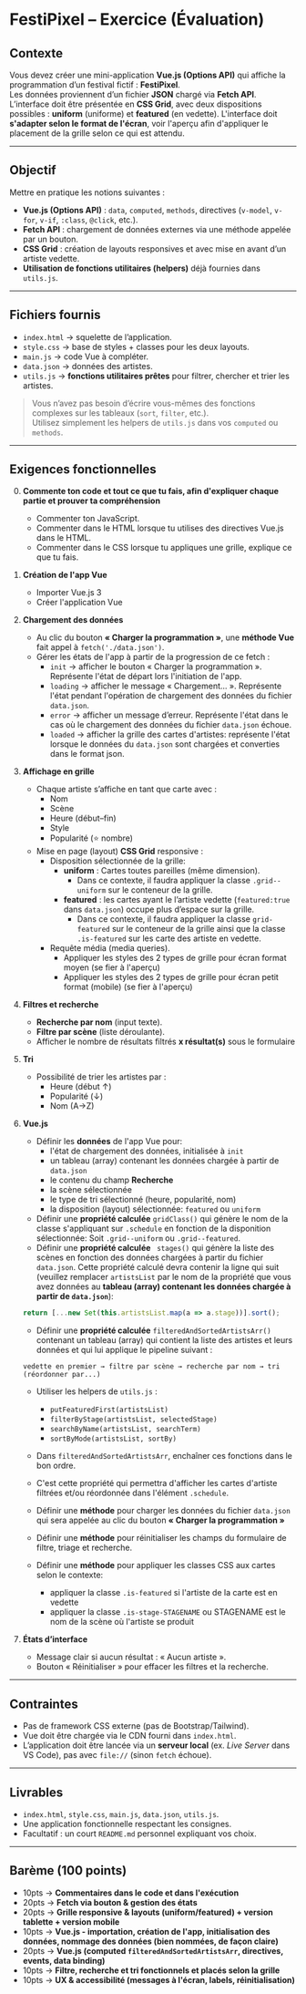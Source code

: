 # FestiPixel – Exercice (Évaluation)

## Contexte
Vous devez créer une mini-application **Vue.js (Options API)** qui affiche la programmation d’un festival fictif : **FestiPixel**.  
Les données proviennent d’un fichier **JSON** chargé via **Fetch API**.  
L’interface doit être présentée en **CSS Grid**, avec deux dispositions possibles : **uniform** (uniforme) et **featured** (en vedette).
L'interface doit **s'adapter selon le format de l'écran**, voir l'aperçu afin d'appliquer le placement de la grille selon ce qui est attendu.

---

## Objectif
Mettre en pratique les notions suivantes :
- **Vue.js (Options API)** : `data`, `computed`, `methods`, directives (`v-model`, `v-for`, `v-if`, `:class`, `@click`, etc.).
- **Fetch API** : chargement de données externes via une méthode appelée par un bouton.
- **CSS Grid** : création de layouts responsives et avec mise en avant d’un artiste vedette.
- **Utilisation de fonctions utilitaires (helpers)** déjà fournies dans `utils.js`.

---

## Fichiers fournis
- `index.html` → squelette de l’application.
- `style.css` → base de styles + classes pour les deux layouts.
- `main.js` → code Vue à compléter.
- `data.json` → données des artistes.
- `utils.js` → **fonctions utilitaires prêtes** pour filtrer, chercher et trier les artistes.

> Vous n’avez pas besoin d’écrire vous-mêmes des fonctions complexes sur les tableaux (`sort`, `filter`, etc.).  
> Utilisez simplement les helpers de `utils.js` dans vos `computed` ou `methods`.

---

## Exigences fonctionnelles

0. **Commente ton code et tout ce que tu fais, afin d'expliquer chaque partie et prouver ta compréhension**

   - Commenter ton JavaScript.
   - Commenter dans le HTML lorsque tu utilises des directives Vue.js dans le HTML.
   - Commenter dans le CSS lorsque tu appliques une grille, explique ce que tu fais.

1. **Création de l'app Vue**
   - Importer Vue.js 3
   - Créer l'application Vue

2. **Chargement des données**
   - Au clic du  bouton **« Charger la programmation »**, une **méthode Vue** fait appel à `fetch('./data.json')`.  
   - Gérer les états de l'app à partir de la progression de ce fetch :  
     - `init` → afficher le bouton « Charger la programmation ». Représente l'état de départ lors l'initiation de l'app.
     - `loading` → afficher le message « Chargement… ». Représente l'état pendant l'opération de chargement des données du fichier `data.json`.
     - `error` → afficher un message d’erreur. Représente l'état dans le cas où le  chargement des données du fichier `data.json` échoue.
     - `loaded` → afficher la grille des cartes d'artistes: représente l'état lorsque le données du `data.json` sont chargées et converties dans le format json.

3. **Affichage en grille**
   - Chaque artiste s’affiche en tant que carte avec :
     - Nom  
     - Scène  
     - Heure (début–fin)  
     - Style  
     - Popularité (⭐ nombre)  
   - Mise en page (layout) **CSS Grid** responsive :
     - Disposition sélectionnée de la grille:
       - **uniform** : Cartes toutes pareilles (même dimension). 
         - Dans ce contexte, il faudra appliquer la classe `.grid--uniform` sur le conteneur de la grille.
       - **featured** : les cartes ayant le l’artiste vedette (`featured:true` dans `data.json`) occupe plus d’espace sur la grille. 
         - Dans ce contexte, il faudra appliquer la classe `grid-featured` sur le conteneur de la grille ainsi que la classe `.is-featured` sur les carte des artiste en vedette.
     - Requête média (media queries).
        - Appliquer les styles des 2 types de grille pour écran format moyen (se fier à l'aperçu)
        - Appliquer les styles des 2 types de grille pour écran petit format (mobile) (se fier à l'aperçu)

4. **Filtres et recherche**
   - **Recherche par nom** (input texte).
   - **Filtre par scène** (liste déroulante).
   - Afficher le nombre de résultats filtrés **x résultat(s)** sous le formulaire

5. **Tri**
   - Possibilité de trier les artistes par :
     - Heure (début ↑)
     - Popularité (↓)
     - Nom (A→Z)

6. **Vue.js**
   - Définir les **données** de l'app Vue pour:
      - l'état de chargement des données, initialisée à `init`
      - un tableau (array) contenant les données chargée à partir de `data.json`
      - le contenu du champ **Recherche**
      - la scène sélectionnée
      - le type de tri sélectionné (heure, popularité, nom)
      - la disposition (layout) sélectionnée: `featured` ou `uniform`
   - Définir une **propriété calculée** `gridClass()` qui génère le nom de la classe s'appliquant sur `.schedule` en fonction de la disponition sélectionnée: Soit `.grid--uniform` ou `.grid--featured`.
   - Définir une  **propriété calculée** ` stages()` qui génère la liste des scènes en fonction des données chargées à partir du fichier `data.json`. Cette propriété calculé devra contenir la ligne qui suit (veuillez remplacer `artistsList` par le nom de la propriété que  vous avez données au **tableau (array) contenant les données chargée à partir de `data.json`**):
    ```js
    return [...new Set(this.artistsList.map(a => a.stage))].sort();
    ```

   - Définir une **propriété calculée** `filteredAndSortedArtistsArr()` contenant un tableau (array) qui contient la liste des artistes et leurs données et qui lui applique le pipeline suivant :

    ```
    vedette en premier → filtre par scène → recherche par nom → tri (réordonner par...)
    ```

     - Utiliser les helpers de `utils.js` :
        - `putFeaturedFirst(artistsList)`
        - `filterByStage(artistsList, selectedStage)`
        - `searchByName(artistsList, searchTerm)`
        - `sortByMode(artistsList, sortBy)`
     - Dans `filteredAndSortedArtistsArr`, enchaîner ces fonctions dans le bon ordre.
     - C'est cette propriété qui permettra d'afficher les cartes d'artiste filtrées et/ou réordonnée dans l'élément `.schedule`.

   - Définir une **méthode** pour charger les données du fichier `data.json` qui sera appelée au clic du bouton **« Charger la programmation »**
   - Définir une **méthode** pour réinitialiser les champs du formulaire de filtre, triage et recherche.
   - Définir une **méthode** pour appliquer les classes CSS aux cartes selon le contexte: 
     - appliquer la classe `.is-featured` si l'artiste de la carte est en vedette
     - appliquer la classe `.is-stage-STAGENAME` ou STAGENAME est le nom de la scène où l'artiste se produit


7. **États d’interface**
   - Message clair si aucun résultat : « Aucun artiste ».
   - Bouton « Réinitialiser » pour effacer les filtres et la recherche.

---

## Contraintes
- Pas de framework CSS externe (pas de Bootstrap/Tailwind).
- Vue doit être chargée via le CDN fourni dans `index.html`.
- L’application doit être lancée via un **serveur local** (ex. *Live Server* dans VS Code), pas avec `file://` (sinon `fetch` échoue).

---

## Livrables
- `index.html`, `style.css`, `main.js`, `data.json`, `utils.js`.
- Une application fonctionnelle respectant les consignes.
- Facultatif : un court `README.md` personnel expliquant vos choix.

---

## Barème (100 points)

- 10pts → **Commentaires dans le code et dans l'exécution**
- 20pts → **Fetch via bouton & gestion des états**
- 20pts → **Grille responsive & layouts (uniform/featured) + version tablette + version mobile**
- 10pts → **Vue.js - importation, création de l'app, initialisation des données, nommage des données (bien nommées, de façon claire)** 
- 20pts → **Vue.js (computed `filteredAndSortedArtistsArr`, directives, events, data binding)**
- 10pts → **Filtre, recherche et tri fonctionnels et placés selon la grille**
- 10pts → **UX & accessibilité (messages à l'écran, labels, réinitialisation)**
